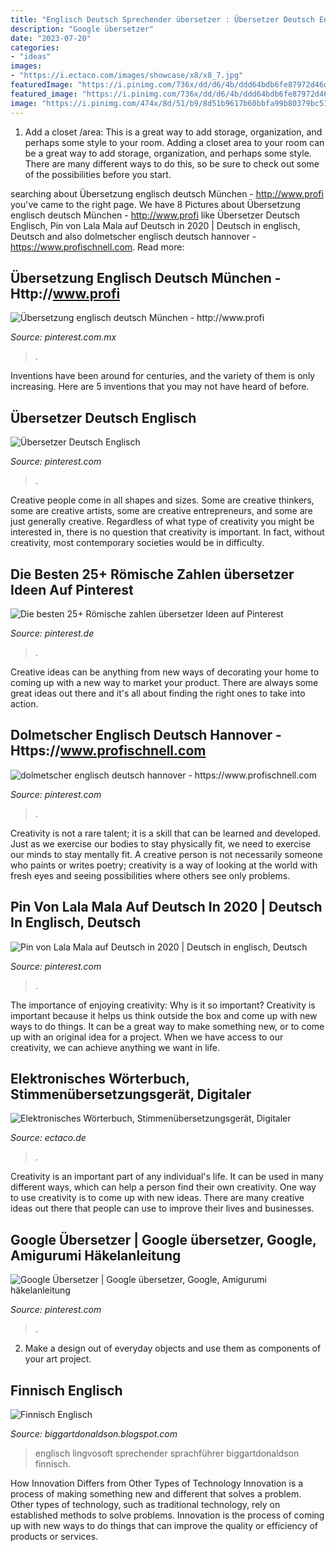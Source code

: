 ```yaml
---
title: "Englisch Deutsch Sprechender übersetzer : Übersetzer Deutsch Englisch"
description: "Google übersetzer"
date: "2023-07-20"
categories:
- "ideas"
images:
- "https://i.ectaco.com/images/showcase/x8/x8_7.jpg"
featuredImage: "https://i.pinimg.com/736x/dd/d6/4b/ddd64bdb6fe87972d46d86942306a24a.jpg"
featured_image: "https://i.pinimg.com/736x/dd/d6/4b/ddd64bdb6fe87972d46d86942306a24a.jpg"
image: "https://i.pinimg.com/474x/8d/51/b9/8d51b9617b60bbfa99b80379bc513bd6--roman-numerals-chart-roman-numeral-tattoos.jpg"
---
```



1. Add a closet /area: This is a great way to add storage, organization, and perhaps some style to your room.
Adding a closet area to your room can be a great way to add storage, organization, and perhaps some style. There are many different ways to do this, so be sure to check out some of the possibilities before you start.

	

		
searching about Übersetzung englisch deutsch München - http://www.profi you've came to the right page. We have 8 Pictures about Übersetzung englisch deutsch München - http://www.profi like Übersetzer Deutsch Englisch, Pin von Lala Mala auf Deutsch in 2020 | Deutsch in englisch, Deutsch and also dolmetscher englisch deutsch hannover - https://www.profischnell.com. Read more:
		
    
## Übersetzung Englisch Deutsch München - Http://www.profi

<img loading=lazy src="https://i.pinimg.com/236x/df/61/59/df6159f55f9c27b970c9e60f61256284--greek-alphabet-alphabet-charts.jpg?nii=t" onerror="this.onerror=null;this.src='https://tse4.mm.bing.net/th?id=OIP.4WvHY6rfxnSyD2S84I4o_QAAAA&amp;pid=15.1';" alt="Übersetzung englisch deutsch München - http://www.profi">

_Source: pinterest.com.mx_

>. 

	

Inventions have been around for centuries, and the variety of them is only increasing. Here are 5 inventions that you may not have heard of before.

    
## Übersetzer Deutsch Englisch

<img loading=lazy src="https://i.pinimg.com/736x/dd/d6/4b/ddd64bdb6fe87972d46d86942306a24a.jpg" onerror="this.onerror=null;this.src='https://tse1.mm.bing.net/th?id=OIP.bAQJAHBn4X_U4yKL_ViKNQAAAA&amp;pid=15.1';" alt="Übersetzer Deutsch Englisch">

_Source: pinterest.com_

>. 

	

Creative people come in all shapes and sizes. Some are creative thinkers, some are creative artists, some are creative entrepreneurs, and some are just generally creative. Regardless of what type of creativity you might be interested in, there is no question that creativity is important. In fact, without creativity, most contemporary societies would be in difficulty.

    
## Die Besten 25+ Römische Zahlen übersetzer Ideen Auf Pinterest

<img loading=lazy src="https://i.pinimg.com/474x/8d/51/b9/8d51b9617b60bbfa99b80379bc513bd6--roman-numerals-chart-roman-numeral-tattoos.jpg" onerror="this.onerror=null;this.src='https://tse2.mm.bing.net/th?id=OIP.N-HNAmo3524IjSnBYeXP8wAAAA&amp;pid=15.1';" alt="Die besten 25+ Römische zahlen übersetzer Ideen auf Pinterest">

_Source: pinterest.de_

>. 

	

Creative ideas can be anything from new ways of decorating your home to coming up with a new way to market your product. There are always some great ideas out there and it's all about finding the right ones to take into action.

    
## Dolmetscher Englisch Deutsch Hannover - Https://www.profischnell.com

<img loading=lazy src="https://i.pinimg.com/736x/4e/12/4a/4e124a702fe1df019d665b3ffc745042--wiesbaden-heidelberg.jpg" onerror="this.onerror=null;this.src='https://tse1.mm.bing.net/th?id=OIP.PXRM6ugYbo1sksU-cSA73wHaGZ&amp;pid=15.1';" alt="dolmetscher englisch deutsch hannover - https://www.profischnell.com">

_Source: pinterest.com_

>. 

	

Creativity is not a rare talent; it is a skill that can be learned and developed. Just as we exercise our bodies to stay physically fit, we need to exercise our minds to stay mentally fit. A creative person is not necessarily someone who paints or writes poetry; creativity is a way of looking at the world with fresh eyes and seeing possibilities where others see only problems.

    
## Pin Von Lala Mala Auf Deutsch In 2020 | Deutsch In Englisch, Deutsch

<img loading=lazy src="https://i.pinimg.com/originals/1d/4c/32/1d4c32cc0187125bff84bd5207ac14db.jpg" onerror="this.onerror=null;this.src='https://tse4.mm.bing.net/th?id=OIP.rvaZGQ-a522drZ4lklxTtgHaNL&amp;pid=15.1';" alt="Pin von Lala Mala auf Deutsch in 2020 | Deutsch in englisch, Deutsch">

_Source: pinterest.com_

>. 

	

The importance of enjoying creativity: Why is it so important?
Creativity is important because it helps us think outside the box and come up with new ways to do things. It can be a great way to make something new, or to come up with an original idea for a project. When we have access to our creativity, we can achieve anything we want in life.

    
## Elektronisches Wörterbuch, Stimmenübersetzungsgerät, Digitaler

<img loading=lazy src="https://i.ectaco.com/images/showcase/x8/x8_7.jpg" onerror="this.onerror=null;this.src='https://tse4.mm.bing.net/th?id=OIP.hm4Hpo7mjVPGXZ7GFBwcIwHaIZ&amp;pid=15.1';" alt="Elektronisches Wörterbuch, Stimmenübersetzungsgerät, Digitaler">

_Source: ectaco.de_

>. 

	

Creativity is an important part of any individual's life. It can be used in many different ways, which can help a person find their own creativity. One way to use creativity is to come up with new ideas. There are many creative ideas out there that people can use to improve their lives and businesses.

    
## Google Übersetzer | Google übersetzer, Google, Amigurumi Häkelanleitung

<img loading=lazy src="https://i.pinimg.com/originals/4b/e2/d0/4be2d0c85e826f9a1b527b7671dd7869.png" onerror="this.onerror=null;this.src='https://tse1.mm.bing.net/th?id=OIP.np7W17k7tkrdgs3m9pQngQHaHa&amp;pid=15.1';" alt="Google Übersetzer | Google übersetzer, Google, Amigurumi häkelanleitung">

_Source: pinterest.com_

>. 

	

2. Make a design out of everyday objects and use them as components of your art project.

    
## Finnisch Englisch

<img loading=lazy src="https://i.ectaco.com/images/products/medium/3/lingvosoft-phrasebook-wind-engfin-t.gif" onerror="this.onerror=null;this.src='https://tse2.mm.bing.net/th?id=OIP.PuCuy6WusDqAH1gCgSIEQgAAAA&amp;pid=15.1';" alt="Finnisch Englisch">

_Source: biggartdonaldson.blogspot.com_

>englisch lingvosoft sprechender sprachführer biggartdonaldson finnisch. 

	

How Innovation Differs from Other Types of Technology
Innovation is a process of making something new and different that solves a problem. Other types of technology, such as traditional technology, rely on established methods to solve problems. Innovation is the process of coming up with new ways to do things that can improve the quality or efficiency of products or services.

